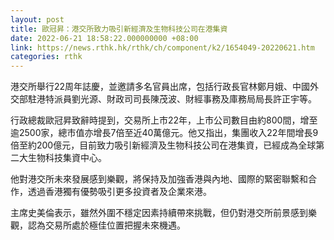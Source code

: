 ```yaml
---
layout: post
title: 歐冠昇：港交所致力吸引新經濟及生物科技公司在港集資
date: 2022-06-21 18:58:22.000000000 +08:00
link: https://news.rthk.hk/rthk/ch/component/k2/1654049-20220621.htm
categories: rthk
---
```


港交所舉行22周年誌慶，並邀請多名官員出席，包括行政長官林鄭月娥、中國外交部駐港特派員劉光源、財政司司長陳茂波、財經事務及庫務局局長許正宇等。

行政總裁歐冠昇致辭時提到，交易所上市22年，上市公司數目由約800間，增至逾2500家，總市值亦增長7倍至近40萬億元。他又指出，集團收入22年間增長9倍至約200億元，目前致力吸引新經濟及生物科技公司在港集資，已經成為全球第二大生物科技集資中心。

他對港交所未來發展感到樂觀，將保持及加強香港與內地、國際的緊密聯繫和合作，透過香港獨有優勢吸引更多投資者及企業來港。

主席史美倫表示，雖然外圍不穩定因素持續帶來挑戰，但仍對港交所前景感到樂觀，認為交易所處於極佳位置把握未來機遇。
